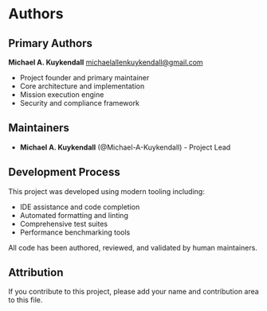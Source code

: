 # Authors

## Primary Authors

**Michael A. Kuykendall** <michaelallenkuykendall@gmail.com>
- Project founder and primary maintainer
- Core architecture and implementation
- Mission execution engine
- Security and compliance framework

## Maintainers

- **Michael A. Kuykendall** (@Michael-A-Kuykendall) - Project Lead

## Development Process

This project was developed using modern tooling including:
- IDE assistance and code completion
- Automated formatting and linting
- Comprehensive test suites
- Performance benchmarking tools

All code has been authored, reviewed, and validated by human maintainers.

## Attribution

If you contribute to this project, please add your name and contribution area to this file.